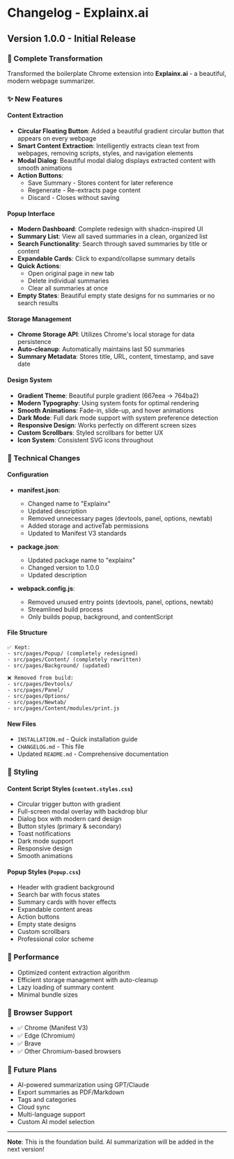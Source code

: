# Changelog - Explainx.ai

## Version 1.0.0 - Initial Release

### 🎉 Complete Transformation
Transformed the boilerplate Chrome extension into **Explainx.ai** - a beautiful, modern webpage summarizer.

### ✨ New Features

#### Content Extraction
- **Circular Floating Button**: Added a beautiful gradient circular button that appears on every webpage
- **Smart Content Extraction**: Intelligently extracts clean text from webpages, removing scripts, styles, and navigation elements
- **Modal Dialog**: Beautiful modal dialog displays extracted content with smooth animations
- **Action Buttons**: 
  - Save Summary - Stores content for later reference
  - Regenerate - Re-extracts page content
  - Discard - Closes without saving

#### Popup Interface
- **Modern Dashboard**: Complete redesign with shadcn-inspired UI
- **Summary List**: View all saved summaries in a clean, organized list
- **Search Functionality**: Search through saved summaries by title or content
- **Expandable Cards**: Click to expand/collapse summary details
- **Quick Actions**: 
  - Open original page in new tab
  - Delete individual summaries
  - Clear all summaries at once
- **Empty States**: Beautiful empty state designs for no summaries or no search results

#### Storage Management
- **Chrome Storage API**: Utilizes Chrome's local storage for data persistence
- **Auto-cleanup**: Automatically maintains last 50 summaries
- **Summary Metadata**: Stores title, URL, content, timestamp, and save date

#### Design System
- **Gradient Theme**: Beautiful purple gradient (667eea → 764ba2)
- **Modern Typography**: Using system fonts for optimal rendering
- **Smooth Animations**: Fade-in, slide-up, and hover animations
- **Dark Mode**: Full dark mode support with system preference detection
- **Responsive Design**: Works perfectly on different screen sizes
- **Custom Scrollbars**: Styled scrollbars for better UX
- **Icon System**: Consistent SVG icons throughout

### 🔧 Technical Changes

#### Configuration
- **manifest.json**: 
  - Changed name to "Explainx"
  - Updated description
  - Removed unnecessary pages (devtools, panel, options, newtab)
  - Added storage and activeTab permissions
  - Updated to Manifest V3 standards

- **package.json**: 
  - Updated package name to "explainx"
  - Changed version to 1.0.0
  - Updated description

- **webpack.config.js**: 
  - Removed unused entry points (devtools, panel, options, newtab)
  - Streamlined build process
  - Only builds popup, background, and contentScript

#### File Structure
```
✅ Kept:
- src/pages/Popup/ (completely redesigned)
- src/pages/Content/ (completely rewritten)
- src/pages/Background/ (updated)

❌ Removed from build:
- src/pages/Devtools/
- src/pages/Panel/
- src/pages/Options/
- src/pages/Newtab/
- src/pages/Content/modules/print.js
```

#### New Files
- `INSTALLATION.md` - Quick installation guide
- `CHANGELOG.md` - This file
- Updated `README.md` - Comprehensive documentation

### 🎨 Styling

#### Content Script Styles (`content.styles.css`)
- Circular trigger button with gradient
- Full-screen modal overlay with backdrop blur
- Dialog box with modern card design
- Button styles (primary & secondary)
- Toast notifications
- Dark mode support
- Responsive design
- Smooth animations

#### Popup Styles (`Popup.css`)
- Header with gradient background
- Search bar with focus states
- Summary cards with hover effects
- Expandable content areas
- Action buttons
- Empty state designs
- Custom scrollbars
- Professional color scheme

### 🚀 Performance
- Optimized content extraction algorithm
- Efficient storage management with auto-cleanup
- Lazy loading of summary content
- Minimal bundle sizes

### 📱 Browser Support
- ✅ Chrome (Manifest V3)
- ✅ Edge (Chromium)
- ✅ Brave
- ✅ Other Chromium-based browsers

### 🔮 Future Plans
- AI-powered summarization using GPT/Claude
- Export summaries as PDF/Markdown
- Tags and categories
- Cloud sync
- Multi-language support
- Custom AI model selection

---

**Note**: This is the foundation build. AI summarization will be added in the next version!

